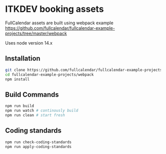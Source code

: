  # ITKDEV booking assets
FullCalendar assets are built using webpack example
https://github.com/fullcalendar/fullcalendar-example-projects/tree/master/webpack

Uses node version 14.x

## Installation
```bash
git clone https://github.com/fullcalendar/fullcalendar-example-projects.git
cd fullcalendar-example-projects/webpack
npm install
```

## Build Commands
```bash
npm run build
npm run watch # continously build
npm run clean # start fresh
```

## Coding standards
```bash
npm run check-coding-standards
npm run apply-coding-standards
```

